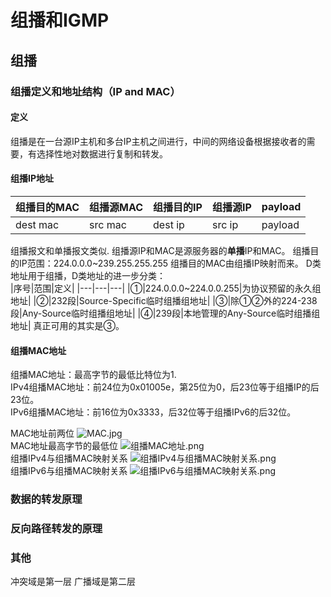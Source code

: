 # 组播和IGMP

## 组播
### 组播定义和地址结构（IP and MAC）
#### 定义
组播是在一台源IP主机和多台IP主机之间进行，中间的网络设备根据接收者的需要，有选择性地对数据进行复制和转发。  
#### 组播IP地址
| 组播目的MAC | 组播源MAC | 组播目的IP | 组播源IP | payload |
| ---- | ---- | ---- | ---- | ---- |
| dest mac | src mac | dest ip | src ip | payload |

组播报文和单播报文类似.
组播源IP和MAC是源服务器的**单播**IP和MAC。
组播目的IP范围：224.0.0.0~239.255.255.255
组播目的MAC由组播IP映射而来。
D类地址用于组播，D类地址的进一步分类：  
|序号|范围|定义|
|---|---|---|
|①|224.0.0.0~224.0.0.255|为协议预留的永久组地址|
|②|232段|Source-Specific临时组播组地址|
|③|除①②外的224-238段|Any-Source临时组播组地址|
|④|239段|本地管理的Any-Source临时组播组地址|
真正可用的其实是③。
#### 组播MAC地址
组播MAC地址：最高字节的最低比特位为1.  
IPv4组播MAC地址：前24位为0x01005e，第25位为0，后23位等于组播IP的后23位。  
IPv6组播MAC地址：前16位为0x3333，后32位等于组播IPv6的后32位。  
  
MAC地址前两位
![MAC.jpg](https://s2.loli.net/2022/05/15/kE3AnNdI1YGWzB4.jpg)  
MAC地址最高字节的最低位
![组播MAC地址.png](https://s2.loli.net/2022/05/15/uhQGifc4Iw1ST36.png)  
组播IPv4与组播MAC映射关系
![组播IPv4与组播MAC映射关系.png](https://s2.loli.net/2022/05/15/aLk7rMObq5H8FDN.png)  
组播IPv6与组播MAC映射关系
![组播IPv6与组播MAC映射关系.png](https://s2.loli.net/2022/05/15/2e8KZ1aONmhpUA3.png)

### 数据的转发原理

### 反向路径转发的原理

### 其他
冲突域是第一层
广播域是第二层

